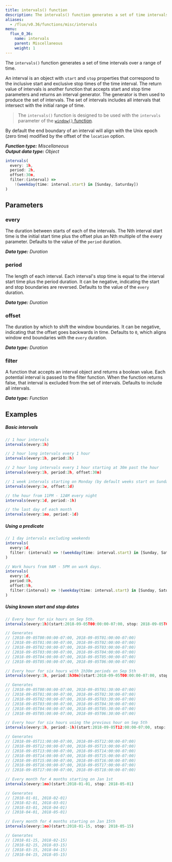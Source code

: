 ```yaml
---
title: intervals() function
description: The intervals() function generates a set of time intervals over a range of time.
aliases:
  - /flux/v0.36/functions/misc/intervals
menu:
  flux_0_36:
    name: intervals
    parent: Miscellaneous
    weight: 1
---
```


The `intervals()` function generates a set of time intervals over a range of time.

An interval is an object with `start` and `stop` properties that correspond to the inclusive start and exclusive stop times of the time interval.
The return value of intervals is another function that accepts start and stop time parameters and returns an interval generator.
The generator is then used to produce the set of intervals.
The set of intervals includes all intervals that intersect with the initial range of time.

> The `intervals()` function is designed to be used with the `intervals` parameter of the [`window()` function](/flux/v0.36/functions/built-in/transformations/window).

By default the end boundary of an interval will align with the Unix epoch (zero time)
modified by the offset of the `location` option.

_**Function type:** Miscellaneous_  
_**Output data type:** Object_

```js
intervals(
  every: 1h,
  period: 2h,
  offset:30m,
  filter:(interval) =>
    !(weekday(time: interval.start) in [Sunday, Saturday])
)
```

## Parameters

### every
The duration between starts of each of the intervals.
The Nth interval start time is the initial start time plus the offset plus an Nth multiple of the every parameter.
Defaults to the value of the `period` duration.

_**Data type:** Duration_

### period
The length of each interval.
Each interval's stop time is equal to the interval start time plus the period duration.
It can be negative, indicating the start and stop boundaries are reversed.
Defaults to the value of the `every` duration.

_**Data type:** Duration_

### offset
The duration by which to shift the window boundaries.
It can be negative, indicating that the offset goes backwards in time.
Defaults to `0`, which aligns window end boundaries with the `every` duration.

_**Data type:** Duration_

### filter
A function that accepts an interval object and returns a boolean value.
Each potential interval is passed to the filter function.
When the function returns false, that interval is excluded from the set of intervals.
Defaults to include all intervals.

_**Data type:** Function_

## Examples

##### Basic intervals
```js
// 1 hour intervals
intervals(every:1h)

// 2 hour long intervals every 1 hour
intervals(every:1h, period:2h)

// 2 hour long intervals every 1 hour starting at 30m past the hour
intervals(every:1h, period:2h, offset:30m)

// 1 week intervals starting on Monday (by default weeks start on Sunday)
intervals(every:1w, offset:1d)

// the hour from 11PM - 12AM every night
intervals(every:1d, period:-1h)

// the last day of each month
intervals(every:1mo, period:-1d)
```

##### Using a predicate
```js
// 1 day intervals excluding weekends
intervals(
  every:1d,
  filter: (interval) => !(weekday(time: interval.start) in [Sunday, Saturday]),
)

// Work hours from 9AM - 5PM on work days.
intervals(
  every:1d,
  period:8h,
  offset:9h,
  filter:(interval) => !(weekday(time: interval.start) in [Sunday, Saturday]),
)
```

##### Using known start and stop dates
```js
// Every hour for six hours on Sep 5th.
intervals(every:1h)(start:2018-09-05T00:00:00-07:00, stop: 2018-09-05T06:00:00-07:00)

// Generates
// [2018-09-05T00:00:00-07:00, 2018-09-05T01:00:00-07:00)
// [2018-09-05T01:00:00-07:00, 2018-09-05T02:00:00-07:00)
// [2018-09-05T02:00:00-07:00, 2018-09-05T03:00:00-07:00)
// [2018-09-05T03:00:00-07:00, 2018-09-05T04:00:00-07:00)
// [2018-09-05T04:00:00-07:00, 2018-09-05T05:00:00-07:00)
// [2018-09-05T05:00:00-07:00, 2018-09-05T06:00:00-07:00)

// Every hour for six hours with 1h30m periods on Sep 5th
intervals(every:1h, period:1h30m)(start:2018-09-05T00:00:00-07:00, stop: 2018-09-05T06:00:00-07:00)

// Generates
// [2018-09-05T00:00:00-07:00, 2018-09-05T01:30:00-07:00)
// [2018-09-05T01:00:00-07:00, 2018-09-05T02:30:00-07:00)
// [2018-09-05T02:00:00-07:00, 2018-09-05T03:30:00-07:00)
// [2018-09-05T03:00:00-07:00, 2018-09-05T04:30:00-07:00)
// [2018-09-05T04:00:00-07:00, 2018-09-05T05:30:00-07:00)
// [2018-09-05T05:00:00-07:00, 2018-09-05T06:30:00-07:00)

// Every hour for six hours using the previous hour on Sep 5th
intervals(every:1h, period:-1h)(start:2018-09-05T12:00:00-07:00, stop: 2018-09-05T18:00:00-07:00)

// Generates
// [2018-09-05T11:00:00-07:00, 2018-09-05T12:00:00-07:00)
// [2018-09-05T12:00:00-07:00, 2018-09-05T13:00:00-07:00)
// [2018-09-05T13:00:00-07:00, 2018-09-05T14:00:00-07:00)
// [2018-09-05T14:00:00-07:00, 2018-09-05T15:00:00-07:00)
// [2018-09-05T15:00:00-07:00, 2018-09-05T16:00:00-07:00)
// [2018-09-05T16:00:00-07:00, 2018-09-05T17:00:00-07:00)
// [2018-09-05T17:00:00-07:00, 2018-09-05T18:00:00-07:00)

// Every month for 4 months starting on Jan 1st
intervals(every:1mo)(start:2018-01-01, stop: 2018-05-01)

// Generates
// [2018-01-01, 2018-02-01)
// [2018-02-01, 2018-03-01)
// [2018-03-01, 2018-04-01)
// [2018-04-01, 2018-05-01)

// Every month for 4 months starting on Jan 15th
intervals(every:1mo)(start:2018-01-15, stop: 2018-05-15)

// Generates
// [2018-01-15, 2018-02-15)
// [2018-02-15, 2018-03-15)
// [2018-03-15, 2018-04-15)
// [2018-04-15, 2018-05-15)
```
